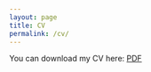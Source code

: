 ```yaml
---
layout: page
title: CV
permalink: /cv/
---
```


You can download my CV here: [PDF](/assets/cv/Yiran_Li_CV.pdf)

